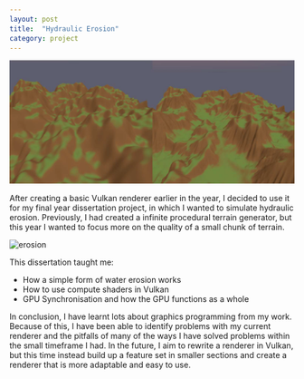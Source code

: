 ```yaml
---
layout: post
title:  "Hydraulic Erosion"
category: project
---
```


<img class="heading_image" src="/assets/images/dissertation/results.png" alt=""/>

After creating a basic Vulkan renderer earlier in the year, I decided to use it for my final year dissertation project, in which I wanted to simulate hydraulic erosion. Previously, I had created a infinite procedural terrain generator, but this year I wanted to focus more on the quality of a small chunk of terrain.

![erosion](/assets/images/dissertation/terrainErosion.gif)

This dissertation taught me:
- How a simple form of water erosion works
- How to use compute shaders in Vulkan
- GPU Synchronisation and how the GPU functions as a whole

In conclusion, I have learnt lots about graphics programming from my work. Because of this, I have been able to identify problems with my current renderer and the pitfalls of many of the ways I have solved problems within the small timeframe I had. In the future, I aim to rewrite a renderer in Vulkan, but this time instead build up a feature set in smaller sections and create a renderer that is more adaptable and easy to use.






